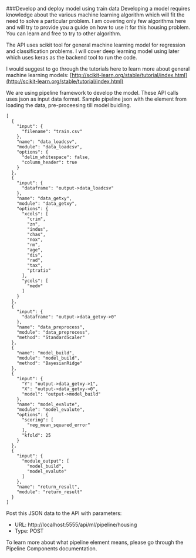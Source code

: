 ###Develop and deploy model using train data
Developing a model requires knowledge about the various machine learning algorithm which will fit the need to solve a particular problem. I am covering only few algorithms here and will try to provide you a guide on how to use it for this housing problem. You can learn and free to try to other algorithm. 

The API uses scikit tool for general machine learning model for regression and classification problems. I will cover deep learning model using later which uses keras as the backend tool to run the code.

I would suggest to go through the tutorials here to learn more about general machine learning models: [http://scikit-learn.org/stable/tutorial/index.html](http://scikit-learn.org/stable/tutorial/index.html)

We are using pipeline framework to develop the model. These API calls uses json as input data format.
Sample pipeline json with the element from loading the data, pre-proceesing till model buidling.

```
[
  {
    "input": {
      "filename": "train.csv"
    },
    "name": "data_loadcsv",
    "module": "data_loadcsv",
    "options": {
      "delim_whitespace": false,
      "column_header": true
    }
  },
  {
    "input": {
      "dataframe": "output->data_loadcsv"
    },
    "name": "data_getxy",
    "module": "data_getxy",
    "options": {
      "xcols": [
        "crim",
        "zn",
        "indus",
        "chas",
        "nox",
        "rm",
        "age",
        "dis",
        "rad",
        "tax",
        "ptratio"
      ],
      "ycols": [
        "medv"
      ]
    }
  },
  {
    "input": {
      "dataframe": "output->data_getxy->0"
    },
    "name": "data_preprocess",
    "module": "data_preprocess",
    "method": "StandardScaler"
  },
  {
    "name": "model_build",
    "module": "model_build",
    "method": "BayesianRidge"
  },
  {
    "input": {
      "Y": "output->data_getxy->1",
      "X": "output->data_getxy->0",
      "model": "output->model_build"
    },
    "name": "model_evalute",
    "module": "model_evalute",
    "options": {
      "scoring": [
        "neg_mean_squared_error"
      ],
      "kfold": 25
    }
  },
  {
    "input": {
      "module_output": [
        "model_build",
        "model_evalute"
      ]
    },
    "name": "return_result",
    "module": "return_result"
  }
]
```

Post this JSON data to the API with parameters:

* URL: http://localhost:5555/api/ml/pipeline/housing
* Type: POST

To learn more about what pipeline element means, please go through the Pipeline Components documentation.


